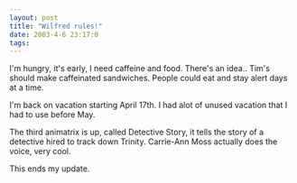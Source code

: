 ```yaml
---
layout: post
title: "Wilfred rules!"
date: 2003-4-6 23:17:0
tags: 
---
```


I'm hungry, it's early, I need caffeine and food. There's an idea.. Tim's should make caffeinated sandwiches. People could eat and stay alert days at a time.





I'm back on vacation starting April 17th. I had alot of unused vacation that I had to use before May.





The third animatrix is up, called Detective Story, it tells the story of a detective hired to track down Trinity. Carrie-Ann Moss actually does the voice, very cool.





This ends my update.



